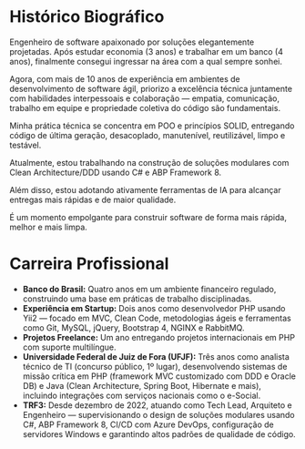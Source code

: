 # Histórico Biográfico
Engenheiro de software apaixonado por soluções elegantemente projetadas. Após estudar economia (3 anos) e trabalhar em um banco (4 anos), finalmente consegui ingressar na área com a qual sempre sonhei.

Agora, com mais de 10 anos de experiência em ambientes de desenvolvimento de software ágil, priorizo a excelência técnica juntamente com habilidades interpessoais e colaboração — empatia, comunicação, trabalho em equipe e propriedade coletiva do código são fundamentais.

Minha prática técnica se concentra em POO e princípios SOLID, entregando código de última geração, desacoplado, manutenível, reutilizável, limpo e testável.

Atualmente, estou trabalhando na construção de soluções modulares com Clean Architecture/DDD usando C# e ABP Framework 8.

Além disso, estou adotando ativamente ferramentas de IA para alcançar entregas mais rápidas e de maior qualidade.

É um momento empolgante para construir software de forma mais rápida, melhor e mais limpa.

# Carreira Profissional
- **Banco do Brasil:** Quatro anos em um ambiente financeiro regulado, construindo uma base em práticas de trabalho disciplinadas.
- **Experiência em Startup:** Dois anos como desenvolvedor PHP usando Yii2 — focado em MVC, Clean Code, metodologias ágeis e ferramentas como Git, MySQL, jQuery, Bootstrap 4, NGINX e RabbitMQ.
- **Projetos Freelance:** Um ano entregando projetos internacionais em PHP com suporte multilíngue.
- **Universidade Federal de Juiz de Fora (UFJF):** Três anos como analista técnico de TI (concurso público, 1º lugar), desenvolvendo sistemas de missão crítica em PHP (framework MVC customizado com DDD e Oracle DB) e Java (Clean Architecture, Spring Boot, Hibernate e mais), incluindo integrações com serviços nacionais como o e-Social.
- **TRF3:** Desde dezembro de 2022, atuando como Tech Lead, Arquiteto e Engenheiro — supervisionando o design de soluções modulares usando C#, ABP Framework 8, CI/CD com Azure DevOps, configuração de servidores Windows e garantindo altos padrões de qualidade de código.